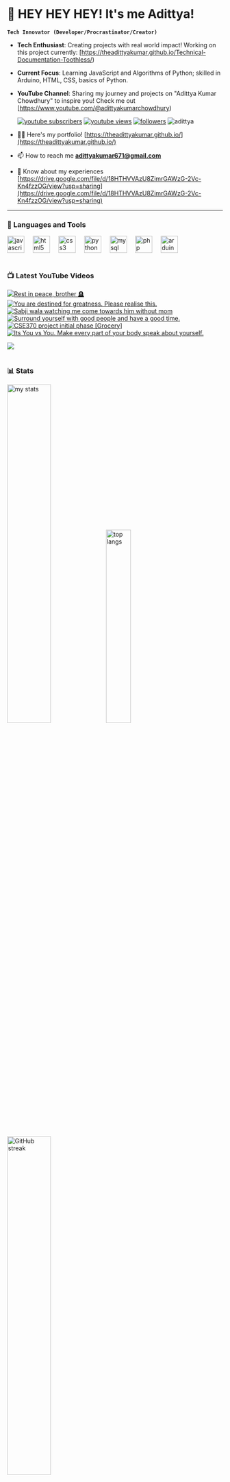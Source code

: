 # 👑 HEY HEY HEY! It's me Adittya!

**`Tech Innovator (Developer/Procrastinator/Creator)`**

- **Tech Enthusiast**: Creating projects with real world impact! Working on this project currently: [https://theadittyakumar.github.io/Technical-Documentation-Toothless/)
- **Current Focus**: Learning JavaScript and Algorithms of Python; skilled in Arduino, HTML, CSS, basics of Python.
- **YouTube Channel**: Sharing my journey and projects on "Adittya Kumar Chowdhury" to inspire you! Check me out [https://www.youtube.com/@adittyakumarchowdhury) 

   <p align="left">
      <a href="https://www.youtube.com/channel/UCu68HfYtlcXFI7kNhnSdspA?sub_confirmation=1">
         <img alt="youtube subscribers" title="Subscribe to my YouTube channel" src="https://custom-icon-badges.demolab.com/youtube/channel/subscribers/UCu68HfYtlcXFI7kNhnSdspA?color=%23E05D44&label=SUBSCRIBE&logo=video&logoColor=white&style=for-the-badge&labelColor=CE4630"/></a> 
      <a href="https://www.youtube.com/c/adittyakumarchowdhury">
         <img alt="youtube views" title="YouTube views" src="https://custom-icon-badges.demolab.com/youtube/channel/views/UCu68HfYtlcXFI7kNhnSdspA?color=%23E1AD0E&logo=eye&logoColor=white&style=for-the-badge&labelColor=C79600"/></a> 
      <a href="https://github.com/TheAdittyaKumar?tab=followers">
         <img alt="followers" title="Follow me on Github" src="https://custom-icon-badges.demolab.com/github/followers/TheAdittyaKumar?color=236ad3&labelColor=1155ba&style=for-the-badge&logo=person-add&label=Follow&logoColor=white"/></a>
      <img src="https://komarev.com/ghpvc/?username=TheAdittyaKumar&label=Profile%20views&color=0e75b6&style=flat" alt="adittya" />
   </p>


- 👨‍💻 Here's my portfolio! [https://theadittyakumar.github.io/](https://theadittyakumar.github.io/)

- 📫 How to reach me **adittyakumar671@gmail.com**

- 📄 Know about my experiences [https://drive.google.com/file/d/18HTHVVAzU8ZimrGAWzG-2Vc-Kn4fzzOG/view?usp=sharing](https://drive.google.com/file/d/18HTHVVAzU8ZimrGAWzG-2Vc-Kn4fzzOG/view?usp=sharing)

---

### 🧰 Languages and Tools

<div align="left">
  <img src="https://cdn.jsdelivr.net/gh/devicons/devicon/icons/javascript/javascript-original.svg" height="40" alt="javascript logo"  />
  <img width="12" />
  <img src="https://cdn.jsdelivr.net/gh/devicons/devicon/icons/html5/html5-original.svg" height="40" alt="html5 logo"  />
  <img width="12" />
  <img src="https://cdn.jsdelivr.net/gh/devicons/devicon/icons/css3/css3-original.svg" height="40" alt="css3 logo"  />
  <img width="12" />
  <img src="https://cdn.jsdelivr.net/gh/devicons/devicon/icons/python/python-original.svg" height="40" alt="python logo"  />
  <img width="12" />
  <img src="https://cdn.jsdelivr.net/gh/devicons/devicon/icons/mysql/mysql-original.svg" height="40" alt="mysql logo"  />
  <img width="12" />
  <img src="https://cdn.jsdelivr.net/gh/devicons/devicon/icons/php/php-original.svg" height="40" alt="php logo"  />
  <img width="12" />
  <img src="https://cdn.jsdelivr.net/gh/devicons/devicon/icons/arduino/arduino-original.svg" height="40" alt="arduino logo"  />
</div>


#

### 📺 Latest YouTube Videos

<!-- BEGIN YOUTUBE-CARDS -->
[![Rest in peace, brother 🪦](https://ytcards.demolab.com/?id=MkjYOTc8fGY&title=Rest+in+peace%2C+brother+%F0%9F%AA%A6&lang=en&timestamp=1746378481&background_color=%230d1117&title_color=%23ffffff&stats_color=%23dedede&max_title_lines=1&width=250&border_radius=5 "Rest in peace, brother 🪦")](https://www.youtube.com/watch?v=MkjYOTc8fGY)
[![You are destined for greatness. Please realise this.](https://ytcards.demolab.com/?id=rLWblmiJuIQ&title=You+are+destined+for+greatness.+Please+realise+this.&lang=en&timestamp=1746327953&background_color=%230d1117&title_color=%23ffffff&stats_color=%23dedede&max_title_lines=1&width=250&border_radius=5 "You are destined for greatness. Please realise this.")](https://www.youtube.com/watch?v=rLWblmiJuIQ)
[![Sabji wala watching me come towards him without mom](https://ytcards.demolab.com/?id=QKFKd9uKPpw&title=Sabji+wala+watching+me+come+towards+him+without+mom&lang=en&timestamp=1746254333&background_color=%230d1117&title_color=%23ffffff&stats_color=%23dedede&max_title_lines=1&width=250&border_radius=5 "Sabji wala watching me come towards him without mom")](https://www.youtube.com/watch?v=QKFKd9uKPpw)
[![Surround yourself with good people and have a good time.](https://ytcards.demolab.com/?id=mXwQlYHfnuw&title=Surround+yourself+with+good+people+and+have+a+good+time.&lang=en&timestamp=1745717775&background_color=%230d1117&title_color=%23ffffff&stats_color=%23dedede&max_title_lines=1&width=250&border_radius=5 "Surround yourself with good people and have a good time.")](https://www.youtube.com/watch?v=mXwQlYHfnuw)
[![CSE370 project initial phase [Grocery]](https://ytcards.demolab.com/?id=ATWx-uemVbo&title=CSE370+project+initial+phase+%5BGrocery%5D&lang=en&timestamp=1745714344&background_color=%230d1117&title_color=%23ffffff&stats_color=%23dedede&max_title_lines=1&width=250&border_radius=5 "CSE370 project initial phase [Grocery]")](https://www.youtube.com/watch?v=ATWx-uemVbo)
[![Its You vs You. Make every part of your body speak about yourself.](https://ytcards.demolab.com/?id=GPNFb4Xyyg8&title=Its+You+vs+You.+Make+every+part+of+your+body+speak+about+yourself.&lang=en&timestamp=1745676778&background_color=%230d1117&title_color=%23ffffff&stats_color=%23dedede&max_title_lines=1&width=250&border_radius=5 "Its You vs You. Make every part of your body speak about yourself.")](https://www.youtube.com/watch?v=GPNFb4Xyyg8)
<!-- END YOUTUBE-CARDS -->

[<img src="https://custom-icon-badges.demolab.com/badge/-Subscribe%20For%20More-red?style=for-the-badge&logo=video&logoColor=white"/>](https://www.youtube.com/channel/UCu68HfYtlcXFI7kNhnSdspA?sub_confirmation=1)

#

### 📊 Stats

<div align="left">
  <img alt="my stats" width="45%" src="https://github-readme-stats.vercel.app/api?username=TheAdittyaKumar&show_icons=true&hide_border=true&theme=vision-friendly-dark" />
  <img alt="top langs" width="34%" src="https://github-readme-stats.vercel.app/api/top-langs/?username=TheAdittyaKumar&layout=compact&hide_border=true&theme=vision-friendly-dark" />
  <img alt="GitHub streak" width="45%" src="https://github-readme-streak-stats.herokuapp.com/?user=TheAdittyaKumar&theme=vision-friendly-dark&hide_border=true" />

</div>



<!-- ![GitHub Streak](https://streak-stats.demolab.com?user=TheAdittyaKumar&theme=swift&border_radius=4.5) -->
#

